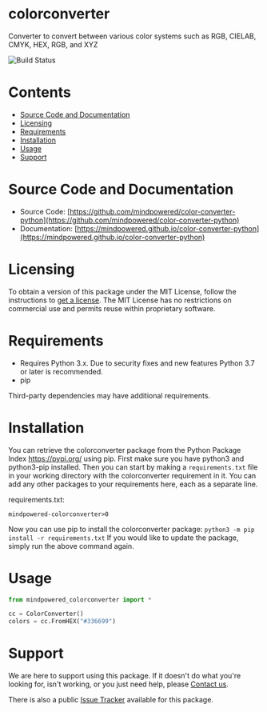
colorconverter
==============
Converter to convert between various color systems such as RGB, CIELAB, CMYK, HEX, RGB, and XYZ

![Build Status](https://mindpowered.dev/assets/images/github-badges/build-passing.svg)

Contents
========

* [Source Code and Documentation](#source-code-and-documentation)
* [Licensing](#licensing)
* [Requirements](#requirements)
* [Installation](#installation)
* [Usage](#usage)
* [Support](#support)

# Source Code and Documentation
- Source Code: [https://github.com/mindpowered/color-converter-python](https://github.com/mindpowered/color-converter-python)
- Documentation: [https://mindpowered.github.io/color-converter-python](https://mindpowered.github.io/color-converter-python)

# Licensing
To obtain a version of this package under the MIT License, follow the instructions to [get a license][purchase]. The MIT License has no restrictions on commercial use and permits reuse within proprietary software.

# Requirements
- Requires Python 3.x. Due to security fixes and new features Python 3.7 or later is recommended.
- pip


Third-party dependencies may have additional requirements.

# Installation
You can retrieve the colorconverter package from the Python Package Index https://pypi.org/ using pip. First make sure you have python3 and python3-pip installed. Then you can start by making a `requirements.txt` file in your working directory with the colorconverter requirement in it. You can add any other packages to your requirements here, each as a separate line.

requirements.txt:
```
mindpowered-colorconverter>0
```
Now you can use pip to install the colorconverter package: `python3 -m pip install -r requirements.txt`
If you would like to update the package, simply run the above command again.


# Usage
```python
from mindpowered_colorconverter import *

cc = ColorConverter()
colors = cc.FromHEX("#336699")

```


# Support
We are here to support using this package. If it doesn't do what you're looking for, isn't working, or you just need help, please [Contact us][contact].

There is also a public [Issue Tracker][bugs] available for this package.



[bugs]: https://github.com/mindpowered/color-converter-python/issues
[contact]: https://mindpowered.dev/support.html?ref=color-converter-python/
[docs]: https://mindpowered.github.io/color-converter-python/
[licensing]: https://mindpowered.dev/?ref=color-converter-python
[purchase]: https://mindpowered.dev/purchase/
